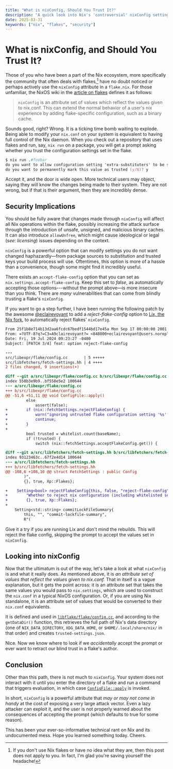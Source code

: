 ```yaml
---
title: "What is nixConfig, Should You Trust It?"
description: "A quick look into Nix's 'controversial' nixConfig settings"
date: 2025-03-31
keywords: ["nix", "flakes", "security"]
---
```


# What is nixConfig, and Should You Trust It?

[article on flakes]: https://wiki.nixos.org/wiki/Flakes#Flake_schema

Those of you who have been a part of the Nix ecosystem, more specifically the
community that often deals with flakes,[^1] have no doubt noticed or perhaps
actively use the `nixConfig` attribute in a `flake.nix`. For those unfamiliar,
the NixOS wiki in the [article on flakes] defines it as follows:

> `nixConfig` is an attribute set of values which reflect the values given to
> nix.conf. This can extend the normal behavior of a user's nix experience by
> adding flake-specific configuration, such as a binary cache.

Sounds good, right? Wrong. It is a ticking time bomb waiting to explode. Being
able to modify your `nix.conf` on your system is equivalent to having full
control of the Nix daemon. When you check out a repository that uses flakes and
run, say, `nix run` on a package, you will get a prompt asking whether you trust
the configuration settings set in the flake.

```nix
$ nix run .#foobar
do you want to allow configuration setting 'extra-substituters' to be set to 'https://nix-community.cachix.org' (y/N)? y
do you want to permanently mark this value as trusted (y/N)? y
```

Accept it, and the door is wide open. More technical users may object, saying
they will know the changes being made to their system. They are not wrong, but
if that is their argument, then they are incredibly dense.

## Security Implications

You should be fully aware that changes made through `nixConfig` will affect all
Nix operations within the flake, possibly increasing the attack surface through
the introduction of unsafe, unsigned, and malicious binary caches. It can also
introduce `allowUnfree`, which might cause ideological or legal (_see:
licensing_) issues depending on the context.

`nixConfig` is a powerful option that can modify settings you do not want
changed haphazardly—from package sources to substitution and trusted keys your
build process will use. Oftentimes, this option is more of a hassle than a
convenience, though some might find it incredibly useful.

There exists an `accept-flake-config` option that you can set as
`nix.settings.accept-flake-config`. Keep this set to _false_, as automatically
accepting those options---without the prompt above—is more insecure than you
think. There are _many_ vulnerabilities that can come from blindly trusting a
flake's `nixConfig`.

If you want to go a step further, I have been running the following patch by the
awesome [@eclairevoyant](https://github.com/eclairevoyant) to add a
_reject-flake-config_ option to [Lix, the Nix fork](https://lix.systems), to
automatically reject flakes' `nixConfig`.

```diff
From 25f1b8e714b13d2aa6fcdc67bedf1544bd17e45a Mon Sep 17 00:00:00 2001
From: =?UTF-8?q?=C3=A9clairevoyant?= <848000+eclairevoyant@users.noreply.github.com>
Date: Fri, 19 Jul 2024 09:23:27 -0400
Subject: [PATCH 3/4] feat: option reject-flake-config

---
src/libexpr/flake/config.cc       | 5 +++++
src/libfetchers/fetch-settings.hh | 4 ++++
2 files changed, 9 insertions(+)

diff --git a/src/libexpr/flake/config.cc b/src/libexpr/flake/config.cc
index 558b3e9b9..bf558e5e2 100644
--- a/src/libexpr/flake/config.cc
+++ b/src/libexpr/flake/config.cc
@@ -51,6 +51,11 @@ void ConfigFile::apply()
         else
             assert(false);
+        if (nix::fetchSettings.rejectFlakeConfig) {
+            warn("ignoring untrusted flake configuration setting '%s' due to the '%s' setting.", name, "reject-flake-config");
+            continue;
+        }
+
         bool trusted = whitelist.count(baseName);
         if (!trusted) {
             switch (nix::fetchSettings.acceptFlakeConfig.get()) {

diff --git a/src/libfetchers/fetch-settings.hh b/src/libfetchers/fetch-settings.hh
index 93123463c..67f2e4d14 100644
--- a/src/libfetchers/fetch-settings.hh
+++ b/src/libfetchers/fetch-settings.hh
@@ -108,6 +108,10 @@ struct FetchSettings : public Config
        )",
        {}, true, Xp::Flakes};

+    Setting<bool> rejectFlakeConfig{this, false, "reject-flake-config",
+        "Whether to reject nix configuration (including whitelisted settings) from a flake without prompting.",
+        {}, true, Xp::Flakes};
+
    Setting<std::string> commitLockFileSummary{
        this, "", "commit-lockfile-summary",
        R"(
```

Give it a try if you are running Lix and don't mind the rebuilds. This will
reject the flake config, skipping the prompt to accept the values set in
`nixConfig`.

## Looking into nixConfig

Now that the ultimatum is out of the way, let's take a look at what `nixConfig`
is and what it really does. As mentioned above, it is _an attribute set of
values that reflect the values given to nix.conf._ That in itself is a vague
explanation, but it gets the point across: it is an attribute set that takes the
same values you would pass to `nix.settings`, which are used to construct the
`nix.conf` in a typical NixOS configuration. Or, if you are using Nix
standalone, it is an attribute set of values that would be converted to their
`nix.conf` equivalents.

[`libflake/flake/config.cc`]: https://github.com/NixOS/nix/blob/92c4789ec72a5bf485679f9a5e5a244e553fb03d/src/libflake/flake/config.cc

It is defined and used in [`libflake/flake/config.cc`], and according to the
`getDataDir()` function, this retrieves the full path of Nix's data directory
(one of `NIX_DATA_DIRECTORY`, `XDG_DATA_HOME`, or `$HOME/.local/share/nix/` in
that order) and creates `trusted-settings.json`.

Nice. Now we know where to look if we _accidentally_ accept the prompt or ever
want to retract our blind trust in a flake's author.

## Conclusion

[`ConfigFile::apply`]: https://github.com/NixOS/nix/blob/92c4789ec72a5bf485679f9a5e5a244e553fb03d/src/libflake/flake/config.cc#L32C1-L79C2

Other than this path, there is not much to `nixConfig`. Your system does not
interact with it until you enter the directory of a flake and run a command that
triggers evaluation, in which case [`ConfigFile::apply`] is invoked.

In short, `nixConfig` is a powerful attribute that _may or may not come in
handy_ at the cost of exposing a very large attack vector. Even a lazy attacker
can exploit it, and the user is not properly warned about the consequences of
accepting the prompt (which defaults to true for some reason).

This has been your ever-so-informative technical rant on Nix and its
undocumented mess. Hope you learned something today. Cheers.

[^1]:
    If you don't use Nix flakes or have no idea what they are, then this post
    does not apply to you. In fact, I'm glad you're saving yourself the
    headache!

